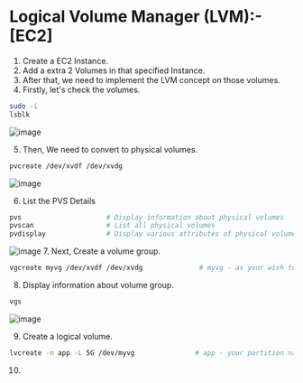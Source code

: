 # Logical Volume Manager (LVM):- [EC2]

1. Create a EC2 Instance.
2. Add a extra 2 Volumes in that specified Instance.
3. After that, we need to implement the LVM concept on those volumes.
4. Firstly, let's check the volumes.
```sh
sudo -i
lsblk
```
![image](https://github.com/fourtimes/linux/assets/91359308/9252b09b-b25f-4592-b501-cfa73eeae60d)

5. Then, We need to convert to physical volumes.
```sh
pvcreate /dev/xvdf /dev/xvdg
```
![image](https://github.com/fourtimes/linux/assets/91359308/ba9dc986-4c1f-415e-b79e-7e97ad182671)

6. List the PVS Details
```sh
pvs                     # Display information about physical volumes
pvscan                  # List all physical volumes
pvdisplay               # Display various attributes of physical volume(s)
```
![image](https://github.com/fourtimes/linux/assets/91359308/cdb66f77-82c6-47f0-92af-5a9b1f11bd78)
7. Next, Create a volume group.
```sh
vgcreate myvg /dev/xvdf /dev/xvdg              # myvg - as your wish to put volume group.
```
8. Display information about volume group.
```sh
vgs
```
![image](https://github.com/fourtimes/linux/assets/91359308/672b1dd1-54ea-4916-b8bf-26e1d47615d5)

9. Create a logical volume.
```sh
lvcreate -n app -L 5G /dev/myvg               # app - your partition name, 5G - allocate 5G storage, myvg - volume group
```
10. 
